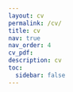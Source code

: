 ```yaml
---
layout: cv
permalink: /cv/
title: cv
nav: true
nav_order: 4
cv_pdf: 
description: cv
toc:
  sidebar: false
---
```

